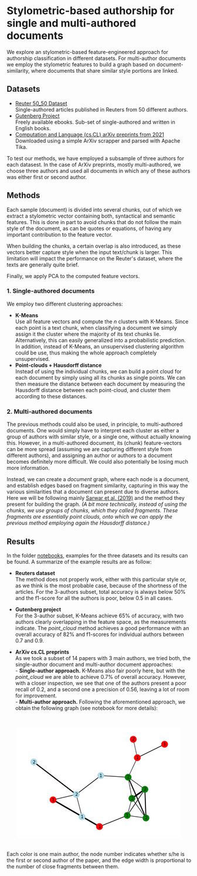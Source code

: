 # Stylometric-based authorship for single and multi-authored documents

We explore an stylometric-based feature-engineered approach for authorship classification in different datasets. For multi-author documents we employ the stylometric features to build a graph based on document-similarity, where documents that share similar style portions are linked. 

## Datasets

- [Reuter 50_50 Dataset](https://archive.ics.uci.edu/ml/datasets/Reuter_50_50) <br> 
Single-authored articles published in Reuters from 50 different authors. 
- [Gutenberg Project](https://www.gutenberg.org/)
<br> Freely available ebooks. Sub-set of single-authored and written in English books. 
- [Computation and Language (cs.CL) arXiv preprints from 2021](https://arxiv.org/)
<br> Downloaded using a simple ArXiv scrapper and parsed with Apache Tika.

To test our methods, we have employed a subsample of three authors for each datasest. In the case of ArXiv preprints, mostly multi-authored, we choose three authors and used all documents in which any of these authors was either first or second author. 

## Methods

Each sample (document) is divided into several chunks, out of which we extract a stylometric vector containing both, syntactical and semantic features. This is done in part to avoid chunks that do not follow the main style of the document, as can be quotes or equations, of having any important contribution to the feature vector. 

When building the chunks, a certain overlap is also introduced, as these vectors better capture style when the input text/chunk is larger. This limitation will impact the performance on the Reuter's dataset, where the texts are generally quite brief. 

Finally, we apply PCA to the computed feature vectors.

### 1. Single-authored documents

We employ two different clustering approaches: 

- **K-Means** <br>
Use all feature vectors and compute the $n$ clusters with K-Means. Since each point is a text chunk, when classifying a document we simply assign it the cluster where the majority of its text chunks lie. Alternatively, this can easily generalized into a probabilistic prediction. In addition, instead of K-Means, an unsupervised clustering algorithm could be use, thus making the whole approach completely unsupervised. 
- **Point-clouds + Hausdorff distance** <br>
Instead of using the individual chunks, we can build a point cloud for each document by simply using all its chunks as single points. We can then measure the distance between each document by measuring the Hausdorff distance between each point-cloud, and cluster them according to these distances. 

### 2. Multi-authored documents 

The previous methods could also be used, in principle, to multi-authored documents. One would simply have to interpret each cluster as either a group of authors with similar style, or a single one, without actually knowing this. However, in a multi-authored document, its (chunk) feature-vectors can be more spread (assuming we are capturing different style from different authors), and assigning an author or authors to a document becomes definitely more difficult. We could also potentially be losing much more information. 

Instead, we can create a _document_ graph, where each node is a document, and establish edges based on fragment similarity, capturing in this way the various similarities that a document can present due to diverse authors. Here we will be following mainly [Sarwar et al. (2019)](https://wlv.openrepository.com/handle/2436/623699) and the method they present for building the graph. _(A bit more technically, instead of using the chunks, we use groups of chunks, which they called fragments. These fragments are essentially point clouds, onto which we can apply the previous method employing again the Hausdorff distance.)_


## Results

In the folder [notebooks](https://github.com/Mi-CS/stylometric_features/tree/master/notebooks), examples for the three datasets and its results can be found. A summarize of the example results are as follow: 

- **Reuters dataset** <br>
The method does not properly work, either with this particular style or, as we think is the most probable case, because of the shortness of the articles. For the 3-authors subset, total accuracy is always below 50% and the f1-score for all the authors is poor, below 0.5 in all cases. 

- **Gutenberg project** <br>
For the 3-author subset, K-Means achieve 65% of accuracy, with two authors clearly overlapping in the feature space, as the measurements indicate. The *point_cloud* method achieves a good performance with an overall accuracy of 82% and f1-scores for individual authors between 0.7 and 0.9. 

- **ArXiv cs.CL preprints** <br>
As we took a subset of 14 papers with 3 main authors, we tried both, the single-author document and multi-author document approaches: 
<br> - **Single-author approach.** K-Means also fair poorly here, but with the *point_cloud* we are able to achieve 0.7% of overall accuracy. However, with a closer inspection, we see that one of the authors present a poor recall of 0.2, and a second one a precision of 0.56, leaving a lot of room for improvement. 
<br> - **Multi-author approach.** Following the aforementioned approach, we obtain the following graph (see notebook for more details): 
<br>
<p align="middle">
  <img src="figures/graph.png"/>
 </p>
<br> Each color is one main author, the node number indicates whether s/he is the first or second author of the paper, and the edge width is proportional to the number of close fragments between them. 
